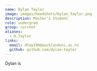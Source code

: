 ```yaml
---
name: Dylan Taylor
image: images/headshots/Dylan_Taylor.png
description: Master's Student
role: undergrad
group: current
aliases:
  - D.Taylor
links:
  email: dtay196@aucklanduni.ac.nz
  github: github.com/dylan-taylor
---
```


Dylan is
